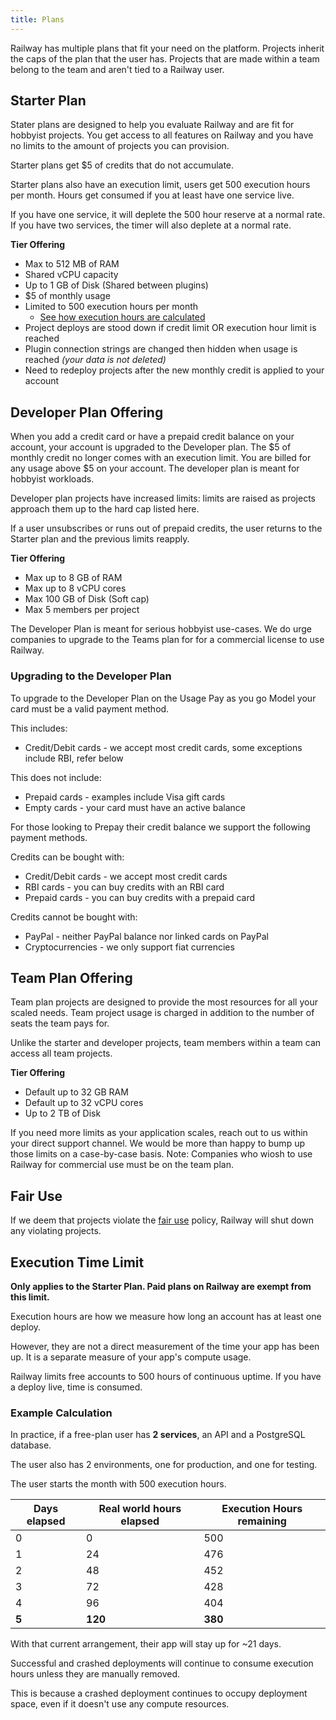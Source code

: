 ```yaml
---
title: Plans
---
```


Railway has multiple plans that fit your need on the platform. Projects inherit the caps of the plan that the user has. Projects that are made within a team belong to the team and aren't tied to a Railway user.

## Starter Plan

Stater plans are designed to help you evaluate Railway and are fit for hobbyist projects. You get access to all features on Railway and you have no limits to the amount of projects you can provision.

Starter plans get $5 of credits that do not accumulate.

Starter plans also have an execution limit, users get 500 execution hours per month. Hours get consumed if you at least have one service live.

If you have one service, it will deplete the 500 hour reserve at a normal rate. If you have two services, the timer will also deplete at a normal rate.

**Tier Offering**

- Max to 512 MB of RAM
- Shared vCPU capacity
- Up to 1 GB of Disk (Shared between plugins)
- $5 of monthly usage
- Limited to 500 execution hours per month
  - [See how execution hours are calculated](#execution-time-limit)
- Project deploys are stood down if credit limit OR execution hour limit is reached
- Plugin connection strings are changed then hidden when usage is reached _(your data is not deleted)_
- Need to redeploy projects after the new monthly credit is applied to your account

## Developer Plan Offering

When you add a credit card or have a prepaid credit balance on your account, your account is upgraded to the Developer plan. The $5 of monthly credit no longer comes with an execution limit. You are billed for any usage above $5 on your account. The developer plan is meant for hobbyist workloads.

Developer plan projects have increased limits: limits are raised as projects approach them up to the hard cap listed here.

If a user unsubscribes or runs out of prepaid credits, the user returns to the Starter plan and the previous limits reapply.

**Tier Offering**

- Max up to 8 GB of RAM
- Max up to 8 vCPU cores
- Max 100 GB of Disk (Soft cap)
- Max 5 members per project

The Developer Plan is meant for serious hobbyist use-cases. We do urge companies to upgrade to the Teams plan for for a commercial license to use Railway.

### Upgrading to the Developer Plan

To upgrade to the Developer Plan on the Usage Pay as you go Model your card must be a valid payment method.

This includes:

- Credit/Debit cards - we accept most credit cards, some exceptions include RBI, refer below

This does not include:

- Prepaid cards - examples include Visa gift cards
- Empty cards - your card must have an active balance

For those looking to Prepay their credit balance we support the following payment methods.

Credits can be bought with:

- Credit/Debit cards - we accept most credit cards
- RBI cards - you can buy credits with an RBI card
- Prepaid cards - you can buy credits with a prepaid card

Credits cannot be bought with:

- PayPal - neither PayPal balance nor linked cards on PayPal
- Cryptocurrencies - we only support fiat currencies

## Team Plan Offering

Team plan projects are designed to provide the most resources for all your scaled needs. Team project usage is charged in addition to the number of seats the team pays for.

Unlike the starter and developer projects, team members within a team can access all team projects.

**Tier Offering**

- Default up to 32 GB RAM
- Default up to 32 vCPU cores
- Up to 2 TB of Disk

If you need more limits as your application scales, reach out to us within your direct support channel. We would be more than happy to bump up those limits on a case-by-case basis. Note: Companies who wiosh to use Railway for commercial use must be on the team plan.

## Fair Use

If we deem that projects violate the [fair use](https://railway.app/legal/fair-use) policy, Railway will shut down any violating projects.

## Execution Time Limit

**Only applies to the Starter Plan. Paid plans on Railway are exempt from this limit.**

Execution hours are how we measure how long an account has at least one deploy.

However, they are not a direct measurement of the time your app has been up. It is a separate measure of your app's compute usage.

Railway limits free accounts to 500 hours of continuous uptime. If you have a deploy live, time is consumed.

### Example Calculation

In practice, if a free-plan user has **2 services**, an API and a PostgreSQL database.

The user also has 2 environments, one for production, and one for testing.

The user starts the month with 500 execution hours.

| Days elapsed | Real world hours elapsed | Execution Hours remaining |
| ------------ | ------------------------ | ------------------------- |
| 0            | 0                        | 500                       |
| 1            | 24                       | 476                       |
| 2            | 48                       | 452                       |
| 3            | 72                       | 428                       |
| 4            | 96                       | 404                       |
| **5**        | **120**                  | **380**                   |

With that current arrangement, their app will stay up for ~21 days.

Successful and crashed deployments will continue to consume execution hours unless they are manually removed.

This is because a crashed deployment continues to occupy deployment space, even if it doesn't use any compute resources.
